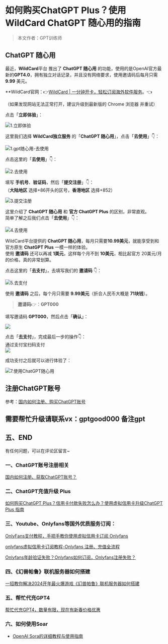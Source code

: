 # 如何购买ChatGPT Plus？使用 WildCard ChatGPT 随心用的指南
> 本文作者：GPT训练师

## [](#ChatGPT-随心用 "ChatGPT 随心用")ChatGPT 随心用

最近，**WildCard**平台 推出了 **ChatGPT 随心用** 的功能，使用的是OpenAI官方最新的**GPT4.0**，拥有独立对话记录，并且没有网络要求，使用邀请码后每月只需 **9.99** 美元。

**WildCard官网：👉[WildCard | 一分钟开卡，轻松订阅海外软件服务](https://yeka.ai/i/GPT000)。👈

（如果发现网站无法正常打开，建议升级到最新版的 Chrome 浏览器 并重试）

点击「**立即体验**」：

![1.立即体验](https://gptblog.oss-cn-hangzhou.aliyuncs.com/image/202405141646614.png)

这里我们选择 **WildCard独立服务** 的「**ChatGPT 随心用**」，点击「**去使用**」👇：

![1.gpt随心用-去使用](https://gptblog.oss-cn-hangzhou.aliyuncs.com/image/202405141646591.png)

点击这里的「**去使用**」👇：

![2.去使用](https://gptblog.oss-cn-hangzhou.aliyuncs.com/image/202405141646584.png)

填写 **手机号**、**验证码**，然后「**提交注册**」👇：  
（**大陆地区** 选择+86开头的区号，**香港地区** 选择+852）

![3.提交注册](https://gptblog.oss-cn-hangzhou.aliyuncs.com/image/202405141646841.png)

这里介绍了 **ChatGPT 随心用** 和 **官方 ChatGPT Plus** 的区别，非常直观。  
简单了解之后我们点击「**去使用**」👇：

![4.去使用](https://gptblog.oss-cn-hangzhou.aliyuncs.com/image/202405141646606.png)

WildCard平台提供的 **ChatGPT 随心用**，每月只需要**10.99美元**，就能享受到和 官方原生 **ChatGPT Plus** 一模一样的体验。  
使用 **邀请码** 还可以再减 **1美元**，这样每个月不到 **10美元**，相比起官方 20美元/月 的价格，真的非常划算。

点击这里的「**去支付**」，去填写我们的 **邀请码** 👇：

![5.去支付](https://gptblog.oss-cn-hangzhou.aliyuncs.com/image/202405141646575.png)

使用 **邀请码** 之后，每个月只需要 **9.99美元**（折合人民币大概是 **71块钱**）。

> **邀请码**👉：**GPT000**

填写邀请码 **GPT000**，然后点击「**确认**」：

![](https://gptblog.oss-cn-hangzhou.aliyuncs.com/image/202405141650512.png)

点击「**去支付**」，完成最后一步的操作👇：  
通过支付宝扫码支付  
![](https://gptblog.oss-cn-hangzhou.aliyuncs.com/image/202405141650732.png)

成功支付之后就可以进行体验了：

![7.使用ChatGPT随心用](https://gptblog.oss-cn-hangzhou.aliyuncs.com/image/202405141646240.png)



## 注册ChatGPT账号

参考：[国内如何注册、购买ChatGPT账号](/how-to-register-chatgpt)

## 需要帮忙升级请联系vx：gptgood000 备注gpt

## 五、END

有任何问题，可以在评论区留言~

### 一、ChatGPT账号注册相关

[国内如何注册、获取ChatGPT账号？](/how-to-register-chatgpt)

### 二、ChatGPT充值升级 Plus

[如何购买ChatGPT Plus？信用卡付款失败怎么办？使用虚拟信用卡升级ChatGPT Plus 指南](/how-to-payment-chatgpt)

### 三、Youtube、Onlyfans等国外优质服务订阅：

[OnlyFans支付教程，手把手教你使用虚拟信用卡订阅 Onlyfans](/onlyfans-pay)

[onlyfans虚拟信用卡订阅教程-Onlyfans 注册、充值全流程](/onlyFans-pay-methods)

[Onlyfans年龄验证失败？Onlyfans如何订阅，Onlyfans注册失败？](/onlyfans-question)

### 四、《幻兽帕鲁》联机服务器如何搭建
[一招教你解决2024开年最火爆游戏《幻兽帕鲁》联机服务器如何搭建](/palu)

### 五、帮忙代充GPT4
[帮忙代充GPT4，数量有限，现在有新春价格优惠](/helpgpt)

### 六、如何使用Soar
- [OpenAI Sora的详细教程与使用指南](/how-use-soar)

  <Vssue/>

